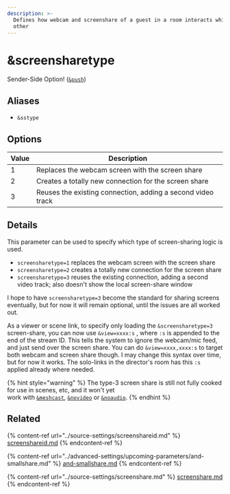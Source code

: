 ```yaml
---
description: >-
  Defines how webcam and screenshare of a guest in a room interacts which each
  other
---
```


# \&screensharetype

Sender-Side Option! ([`&push`](../source-settings/push.md))

## Aliases

* `&sstype`

## Options

| Value | Description                                                 |
| ----- | ----------------------------------------------------------- |
| 1     | Replaces the webcam screen with the screen share            |
| 2     | Creates a totally new connection for the screen share       |
| 3     | Reuses the existing connection, adding a second video track |

## Details

This parameter can be used to specify which type of screen-sharing logic is used.&#x20;

* `screensharetype=1` replaces the webcam screen with the screen share
* `screensharetype=2` creates a totally new connection for the screen share
* `screensharetype=3` reuses the existing connection, adding a second video track; also doesn't show the local screen-share window

I hope to have `screensharetype=3` become the standard for sharing screens eventually, but for now it will remain optional, until the issues are all worked out.

As a viewer or scene link, to specify only loading the `&screensharetype=3` screen-share, you can now use `&view=xxxx:s` , where `:s` is appended to the end of the stream ID. This tells the system to ignore the webcam/mic feed, and just send over the screen share. You can do `&view=xxxx,xxxx:s` to target both webcam and screen share though. I may change this syntax over time, but for now it works. The solo-links in the director's room has this `:s` applied already where needed.

{% hint style="warning" %}
The type-3 screen share is still not fully cooked for use in scenes, etc, and it won't yet \
work with [`&meshcast`](and-meshcast.md), [`&novideo`](../advanced-settings/video-parameters/novideo-1.md) or [`&noaudio`](../advanced-settings/view-parameters/noaudio.md).
{% endhint %}

## Related

{% content-ref url="../source-settings/screenshareid.md" %}
[screenshareid.md](../source-settings/screenshareid.md)
{% endcontent-ref %}

{% content-ref url="../advanced-settings/upcoming-parameters/and-smallshare.md" %}
[and-smallshare.md](../advanced-settings/upcoming-parameters/and-smallshare.md)
{% endcontent-ref %}

{% content-ref url="../source-settings/screenshare.md" %}
[screenshare.md](../source-settings/screenshare.md)
{% endcontent-ref %}
